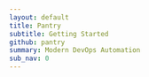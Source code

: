 ```yaml
---
layout: default
title: Pantry
subtitle: Getting Started
github: pantry
summary: Modern DevOps Automation
sub_nav: 0
---
```


